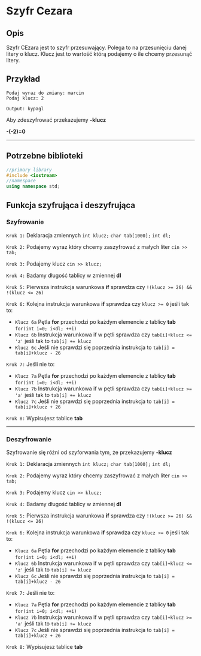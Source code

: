 # Szyfr Cezara

## Opis
Szyfr CEzara jest to szyfr przesuwający. Polega to na przesunięciu danej litery o klucz. Klucz jest to wartość którą podajemy o ile chcemy przesunąć litery.

## Przykład

```terminal
Podaj wyraz do zmiany: marcin
Podaj klucz: 2

Output: kypagl
```
Aby zdeszyfrować przekazujemy <strong>-klucz</strong>

<strong>-(-2)=0</strong>

---
## Potrzebne biblioteki

```c++
//primary library
#include <iostream>
//namespace
using namespace std;
```

## Funkcja szyfrująca i deszyfrująca

### Szyfrowanie
`Krok 1:` Deklaracja zmiennych `int klucz;` `char tab[1000];` `int dl;`

`Krok 2:` Podajemy wyraz który chcemy zaszyfrować z małych liter `cin >> tab;`

`Krok 3:` Podajemy klucz `cin >> klucz;`

`Krok 4:` Badamy długość tablicy w zmiennej <strong>dl</strong>

`Krok 5:` Pierwsza instrukcja warunkowa <strong>if</strong> sprawdza czy `!(klucz >= 26) && !(klucz <= 26)`

`Krok 6:` Kolejna instrukcja warunkowa <strong>if</strong> sprawdza czy `klucz >= 0` jeśli tak to:
* `Klucz 6a` Pętla <strong>for</strong> przechodzi po każdym elemencie z tablicy <strong>tab</strong> `for(int i=0; i<dl; ++i)`
* `Klucz 6b` Instrukcja warunkowa if w pętli sprawdza czy `tab[i]+klucz <= 'z'` jeśli tak to `tab[i] += klucz`
* `Klucz 6c` Jeśli nie sprawdzi się poprzednia instrukcja to `tab[i] = tab[i]+klucz - 26`

`Krok 7:` Jeśli nie to:
* `Klucz 7a` Pętla <strong>for</strong> przechodzi po każdym elemencie z tablicy <strong>tab</strong> `for(int i=0; i<dl; ++i)`
* `Klucz 7b` Instrukcja warunkowa if w pętli sprawdza czy `tab[i]+klucz >= 'a'` jeśli tak to `tab[i] += klucz`
* `Klucz 7c` Jeśli nie sprawdzi się poprzednia instrukcja to `tab[i] = tab[i]+klucz + 26`

`Krok 8:` Wypisujesz tablice <strong>tab</strong>

---


### Deszyfrowanie
Szyfrowanie się różni od szyforwania tym, że przekazujemy <strong>-klucz</strong>

`Krok 1:` Deklaracja zmiennych `int klucz;` `char tab[1000];` `int dl;`

`Krok 2:` Podajemy wyraz który chcemy zaszyfrować z małych liter `cin >> tab;`

`Krok 3:` Podajemy klucz `cin >> klucz;`

`Krok 4:` Badamy długość tablicy w zmiennej <strong>dl</strong>

`Krok 5:` Pierwsza instrukcja warunkowa <strong>if</strong> sprawdza czy `!(klucz >= 26) && !(klucz <= 26)`

`Krok 6:` Kolejna instrukcja warunkowa <strong>if</strong> sprawdza czy `klucz >= 0` jeśli tak to:
* `Klucz 6a` Pętla <strong>for</strong> przechodzi po każdym elemencie z tablicy <strong>tab</strong> `for(int i=0; i<dl; ++i)`
* `Klucz 6b` Instrukcja warunkowa if w pętli sprawdza czy `tab[i]+klucz <= 'z'` jeśli tak to `tab[i] += klucz`
* `Klucz 6c` Jeśli nie sprawdzi się poprzednia instrukcja to `tab[i] = tab[i]+klucz - 26`

`Krok 7:` Jeśli nie to:
* `Klucz 7a` Pętla <strong>for</strong> przechodzi po każdym elemencie z tablicy <strong>tab</strong> `for(int i=0; i<dl; ++i)`
* `Klucz 7b` Instrukcja warunkowa if w pętli sprawdza czy `tab[i]+klucz >= 'a'` jeśli tak to `tab[i] += klucz`
* `Klucz 7c` Jeśli nie sprawdzi się poprzednia instrukcja to `tab[i] = tab[i]+klucz + 26`

`Krok 8:` Wypisujesz tablice <strong>tab</strong>















